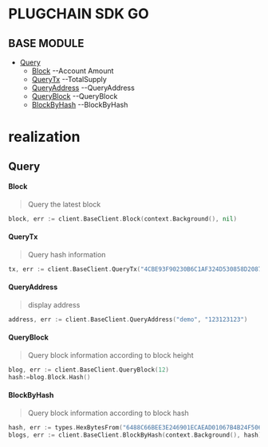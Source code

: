 # PLUGCHAIN SDK GO

## BASE MODULE

- [Query](#query)
    - [Block](#block) --Account Amount
    - [QueryTx](#quert_tx) --TotalSupply
    - [QueryAddress](#query_address) --QueryAddress
    - [QueryBlock](#query_blog) --QueryBlock
    - [BlockByHash](#block_hash) --BlockByHash

# realization

## Query<a name="query"></a><br/>

#### Block<a name="account"></a><br/>
>Query the latest block
```go
block, err := client.BaseClient.Block(context.Background(), nil)
```

#### QueryTx<a name="quert_tx"></a><br/>
>Query hash information
```go
tx, err := client.BaseClient.QueryTx("4CBE93F90230B6C1AF324D530858D2087E0D9A6F26DFDAC7842110284AF5728D")
```

#### QueryAddress<a name="query_address"></a><br/>
>display address
```go
address, err := client.BaseClient.QueryAddress("demo", "123123123")
```

#### QueryBlock<a name="query_blog"></a><br/>
>Query block information according to block height
```go
blog, err := client.BaseClient.QueryBlock(12)
hash:=blog.Block.Hash()
```

#### BlockByHash<a name="block_hash"></a><br/>
>Query block information according to block hash
```go
hash, err := types.HexBytesFrom("6488C66BEE3E246901ECAEAD01067B4B24F50682ADB7C39289A70B0857DE2308")
blogs, err := client.BaseClient.BlockByHash(context.Background(), hash)
```